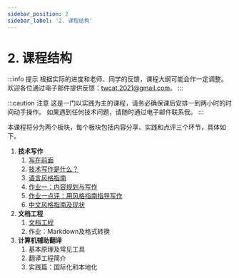 ```yaml
---
sidebar_position: 2
sidebar_label: '2. 课程结构'
---
```


# 2. 课程结构

:::info 提示
根据实际的进度和老师、同学的反馈，课程大纲可能会作一定调整。
欢迎各位通过电子邮件提供反馈：twcat.2021@gmail.com。
:::

:::caution 注意
这是一门以实践为主的课程，请务必确保课后安排一到两小时的时间动手操作。
如果遇到任何技术问题，请随时通过电子邮件联系我。
:::

本课程将分为两个板块，每个板块包括内容分享、实践和点评三个环节，具体如下。

1. **技术写作**
    1. [写在前面](/docs/tw/intro)
    2. [技术写作是什么？](/docs/tw/what-is-tw)
    3. [语言风格指南](/docs/tw/common-styles/intro)
    4. [作业一：内容规划与写作](/docs/tw/assignment-1)
    5. [作业一点评：用风格指南指导写作](/docs/tw/using-styles)
    6. [中文风格指南及现状](/docs/tw/chinese-guides)
2. **文档工程**
    1. [文档工程](/docs/doc-eng/intro)
    2. 作业：Markdown及格式转换
3. **计算机辅助翻译**
    1. 基本原理及常见工具
    2. 翻译工程简介
    3. 实践篇：国际化和本地化
